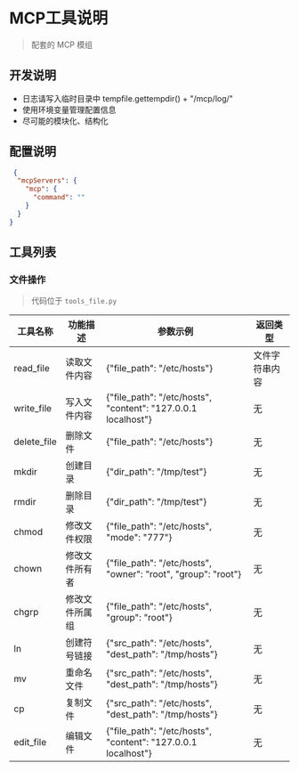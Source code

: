 # MCP工具说明

> 配套的 MCP 模组

## 开发说明

- 日志请写入临时目录中 tempfile.gettempdir() + "/mcp/log/"
- 使用环境变量管理配置信息
- 尽可能的模块化、结构化

## 配置说明

```json
 {
  "mcpServers": {
    "mcp": {
      "command": ""
    }
  }
}
```

## 工具列表

### 文件操作

> 代码位于 `tools_file.py`

| 工具名称        | 功能描述    | 参数示例                                                          | 返回类型    |
|-------------|---------|---------------------------------------------------------------|---------|
| read_file   | 读取文件内容  | {"file_path": "/etc/hosts"}                                   | 文件字符串内容 |
| write_file  | 写入文件内容  | {"file_path": "/etc/hosts", "content": "127.0.0.1 localhost"} | 无       |
| delete_file | 删除文件    | {"file_path": "/etc/hosts"}                                   | 无       |
| mkdir       | 创建目录    | {"dir_path": "/tmp/test"}                                     | 无       |
| rmdir       | 删除目录    | {"dir_path": "/tmp/test"}                                     | 无       |
| chmod       | 修改文件权限  | {"file_path": "/etc/hosts", "mode": "777"}                    | 无       |
| chown       | 修改文件所有者 | {"file_path": "/etc/hosts", "owner": "root", "group": "root"} | 无       |
| chgrp       | 修改文件所属组 | {"file_path": "/etc/hosts", "group": "root"}                  | 无       |
| ln          | 创建符号链接  | {"src_path": "/etc/hosts", "dest_path": "/tmp/hosts"}         | 无       |
| mv          | 重命名文件   | {"src_path": "/etc/hosts", "dest_path": "/tmp/hosts"}         | 无       |
| cp          | 复制文件    | {"src_path": "/etc/hosts", "dest_path": "/tmp/hosts"}         | 无       |
| edit_file   | 编辑文件    | {"file_path": "/etc/hosts", "content": "127.0.0.1 localhost"} | 无       |